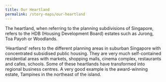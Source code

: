 ```yaml
---
title: Our Heartland
permalink: /story-maps/our-heartland
---
```

The heartland, when referring to the planning subdivisions of Singapore, refers to the HDB (Housing Development Board) estates such as Jurong, Toa Payoh or Woodlands. 

‘Heartland’ refers to the different planning areas in suburban Singapore with concentrated subsidised public housing. They are very much self-contained residential areas with markets, shopping malls, cinema complex, restaurants and cafes, schools. Some of these heartlands have transformed into regional business centres. A very good example is the award-winning estate, Tampines in the northeast of the island.
